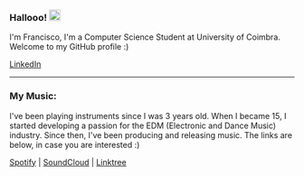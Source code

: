 ### Hallooo! <img src="https://raw.githubusercontent.com/MartinHeinz/MartinHeinz/master/wave.gif" width="20px">

I'm Francisco, I'm a Computer Science Student at University of Coimbra. Welcome to my GitHub profile :)

[LinkedIn](https://www.linkedin.com/in/francisco-macedo-9046841a0/)

---

### My Music:

I've been playing instruments since I was 3 years old. When I became 15, I started developing a passion for the EDM (Electronic and Dance Music) industry. Since then, I've been producing and releasing music. The links are below, in case you are interested :)

[Spotify](https://open.spotify.com/artist/05JKQA0JmX9tVRd61xtyM1) | 
[SoundCloud](https://soundcloud.com/shyguymakesmusic) | 
[Linktree](https://linktr.ee/shyguymusic)
